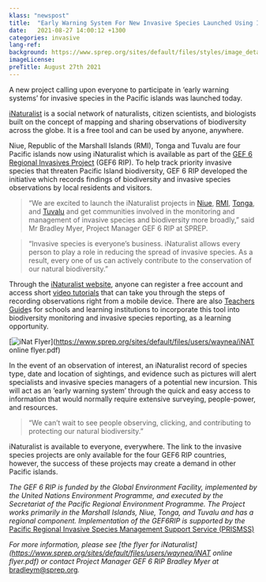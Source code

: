 ```yaml
---
klass: "newspost"
title:  "Early Warning System For New Invasive Species Launched Using INaturalist!"
date:   2021-08-27 14:00:12 +1300
categories: invasive
lang-ref: 
background: https://www.sprep.org/sites/default/files/styles/image_detai_670_400_/public/images/news/Coconut_Rhinoceros_Beetle_SPREP.jpg?itok=UGH4BTll
imageLicense:
preTitle: August 27th 2021
---
```

A new project calling upon everyone to participate in ‘early warning systems’ for invasive species in the Pacific islands was launched today.

[iNaturalist](http://www.inaturalist.org/) is a social network of naturalists, citizen scientists, and biologists built on the concept of mapping and sharing observations of biodiversity across the globe. It is a free tool and can be used by anyone, anywhere.

Niue, Republic of the Marshall Islands (RMI), Tonga and Tuvalu are four Pacific islands now using iNaturalist which is available as part of the [GEF 6 Regional Invasives Project](https://www.sprep.org/gef6-rip) (GEF6 RIP). To help track priority invasive species that threaten Pacific Island biodiversity, GEF 6 RIP developed the initiative which records findings of biodiversity and invasive species observations by local residents and visitors.

> “We are excited to launch the iNaturalist projects in [Niue](https://www.inaturalist.org/projects/protect-our-islands-niue), [RMI](https://www.inaturalist.org/projects/protect-our-islands-marshall-islands), [Tonga](https://www.inaturalist.org/projects/protect-our-islands-tonga), and [Tuvalu](https://www.inaturalist.org/projects/protect-our-islands-tuvalu) and get communities involved in the monitoring and management of invasive species and biodiversity more broadly,” said Mr Bradley Myer, Project Manager GEF 6 RIP at SPREP.

> “Invasive species is everyone’s business. iNaturalist allows every person to play a role in reducing the spread of invasive species. As a result, every one of us can actively contribute to the conservation of our natural biodiversity.”

Through the [iNaturalist website](https://www.inaturalist.org/pages/getting+started), anyone can register a free account and access short [video tutorials](https://www.inaturalist.org/pages/video+tutorials) that can take you through the steps of recording observations right from a mobile device. There are also [Teachers Guide](https://www.inaturalist.org/pages/teacher's+guide)s for schools and learning institutions to incorporate this tool into biodiversity monitoring and invasive species reporting, as a learning opportunity.

[![iNat Flyer](https://www.sprep.org/sites/default/files/users/angelicas/iNAT%20online%20flyer.jpg)](https://www.sprep.org/sites/default/files/users/waynea/iNAT online flyer.pdf)

In the event of an observation of interest, an iNaturalist record of species type, date and location of sightings, and evidence such as pictures will alert specialists and invasive species managers of a potential new incursion. This will act as an ‘early warning system’ through the quick and easy access to information that would normally require extensive surveying, people-power, and resources.

> “We can’t wait to see people observing, clicking, and contributing to protecting our natural biodiversity.”

iNaturalist is available to everyone, everywhere. The link to the invasive species projects are only available for the four GEF6 RIP countries, however, the success of these projects may create a demand in other Pacific islands.

*The GEF 6 RIP is funded by the Global Environment Facility, implemented by the United Nations Environment Programme, and executed by the Secretariat of the Pacific Regional Environment Programme. The Project works primarily in the Marshall Islands, Niue, Tonga, and Tuvalu and has a regional component. Implementation of the GEF6RIP is supported by the* [Pacific Regional Invasive Species Management Support Service (PRISMSS)](https://www.sprep.org/invasive-species-management-in-the-pacific/prismss)

*For more information, please see [the flyer for iNaturalist](https://www.sprep.org/sites/default/files/users/waynea/iNAT online flyer.pdf) or contact Project Manager GEF 6 RIP Bradley Myer at* [bradleym@sprep.org](mailto:bradleym@sprep.org)*.*